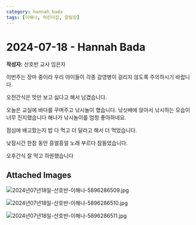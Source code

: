 ```yaml
---
category: hannah_bada
tags: [이해나, 어린이집, 알림장]
---
```


# 2024-07-18 - Hannah Bada

**작성자:** 산호반 교사 임은자  

이번주는 장마 중이라 우리 아이들이 각종 감영병이 걸리지 않도록 주의하시기 바랍니다.

오전간식은 맛만 보고 싫다고 해서 남겼습니다.

오늘은 교실에 바다를 꾸며주고 낚시놀이 했습니다. 낚싯배에 앉아서 낚시하는 모습이 너무 진지했습니다
해나가 낚시놀이를 엄청 좋아하네요. 

점심에 배고팠는지 밥 다 먹고 더 달라고 해서 더 먹었습니다.

낮잠시간 한참 동안 흥얼흥얼 노래 부르다 잠들었습니다.

오후간식 잘 먹고 하원했습니다

## Attached Images
![2024년07년18일-산호반-이해나-5896286509.jpg](https://feghi.github.io/assets/img/bada_photo/2024년07년18일-산호반-이해나-5896286509.jpg)

![2024년07년18일-산호반-이해나-5896286510.jpg](https://feghi.github.io/assets/img/bada_photo/2024년07년18일-산호반-이해나-5896286510.jpg)

![2024년07년18일-산호반-이해나-5896286511.jpg](https://feghi.github.io/assets/img/bada_photo/2024년07년18일-산호반-이해나-5896286511.jpg)

